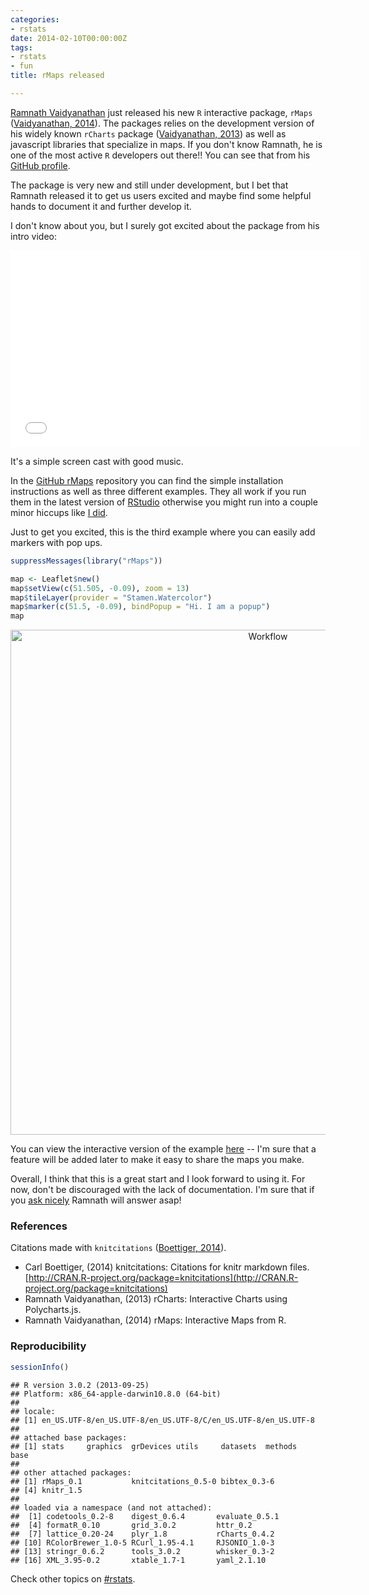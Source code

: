 ```yaml
---
categories:
- rstats
date: 2014-02-10T00:00:00Z
tags:
- rstats
- fun
title: rMaps released

---
```











[Ramnath Vaidyanathan](https://github.com/ramnathv) just released his new `R` interactive package, `rMaps` (<span class="showtooltip" title="Vaidyanathan R (2014). rMaps: Interactive Maps from R. R package version 0.1."><a href="">Vaidyanathan, 2014</a></span>). The packages relies on the development version of his widely known `rCharts` package (<span class="showtooltip" title="Vaidyanathan R (2013). rCharts: Interactive Charts using Polycharts.js. R package version 0.4.2."><a href="">Vaidyanathan, 2013</a></span>) as well as javascript libraries that specialize in maps. If you don't know Ramnath, he is one of the most active `R` developers out there!! You can see that from his [GitHub profile](https://github.com/ramnathv).

The package is very new and still under development, but I bet that Ramnath released it to get us users excited and maybe find some helpful hands to document it and further develop it.

I don't know about you, but I surely got excited about the package from his intro video:

<iframe width="560" height="315" src="//www.youtube.com/embed/sSbb3PyaSu8" frameborder="0" allowfullscreen></iframe>

It's a simple screen cast with good music. 

In the [GitHub rMaps](https://github.com/ramnathv/rMaps) repository you can find the simple installation instructions as well as three different examples. They all work if you run them in the latest version of [RStudio](http://www.rstudio.com/) otherwise you might run into a couple minor hiccups like [I did](https://github.com/ramnathv/rMaps/issues/1).

Just to get you excited, this is the third example where you can easily add markers with pop ups.


```r
suppressMessages(library("rMaps"))
```



```r
map <- Leaflet$new()
map$setView(c(51.505, -0.09), zoom = 13)
map$tileLayer(provider = "Stamen.Watercolor")
map$marker(c(51.5, -0.09), bindPopup = "Hi. I am a popup")
map
```


<center>
<a href="http://lcolladotor.github.io/figs/2014-02-10-rMaps-released/example3.png"><img src="http://lcolladotor.github.io/figs/2014-02-10-rMaps-released/example3.png" alt="Workflow" style="width: 808px;"/></a>
</center>

You can view the interactive version of the example [here](http://www.biostat.jhsph.edu/~lcollado/misc/rMaps/file5d8743376948.html) -- I'm sure that a feature will be added later to make it easy to share the maps you make.


Overall, I think that this is a great start and I look forward to using it. For now, don't be discouraged with the lack of documentation. I'm sure that if you [ask nicely](https://github.com/ramnathv/rMaps/issues) Ramnath will answer asap!

### References

Citations made with `knitcitations` (<span class="showtooltip" title="Boettiger C (2014). knitcitations: Citations for knitr markdown files. R package version 0.5-0."><a href="http://CRAN.R-project.org/package=knitcitations">Boettiger, 2014</a></span>).



- Carl Boettiger,   (2014) knitcitations: Citations for knitr markdown files.  [http://CRAN.R-project.org/package=knitcitations](http://CRAN.R-project.org/package=knitcitations)
- Ramnath Vaidyanathan,   (2013) rCharts: Interactive Charts using Polycharts.js.
- Ramnath Vaidyanathan,   (2014) rMaps: Interactive Maps from R.


### Reproducibility


```r
sessionInfo()
```



```
## R version 3.0.2 (2013-09-25)
## Platform: x86_64-apple-darwin10.8.0 (64-bit)
## 
## locale:
## [1] en_US.UTF-8/en_US.UTF-8/en_US.UTF-8/C/en_US.UTF-8/en_US.UTF-8
## 
## attached base packages:
## [1] stats     graphics  grDevices utils     datasets  methods   base     
## 
## other attached packages:
## [1] rMaps_0.1           knitcitations_0.5-0 bibtex_0.3-6       
## [4] knitr_1.5          
## 
## loaded via a namespace (and not attached):
##  [1] codetools_0.2-8    digest_0.6.4       evaluate_0.5.1    
##  [4] formatR_0.10       grid_3.0.2         httr_0.2          
##  [7] lattice_0.20-24    plyr_1.8           rCharts_0.4.2     
## [10] RColorBrewer_1.0-5 RCurl_1.95-4.1     RJSONIO_1.0-3     
## [13] stringr_0.6.2      tools_3.0.2        whisker_0.3-2     
## [16] XML_3.95-0.2       xtable_1.7-1       yaml_2.1.10
```


Check other topics on [#rstats](https://twitter.com/search?q=%23rstats).
